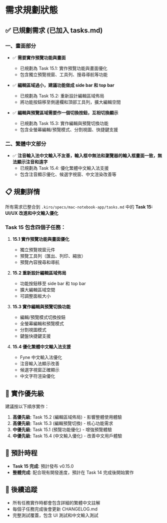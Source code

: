 # 需求規劃狀態

## ✅ 已規劃需求 (已加入 tasks.md)

### 一、畫面部分

- ✅ **需要實作預覽功能與畫面**

  - 已規劃為 Task 15.1: 實作預覽功能與畫面優化
  - 包含獨立預覽視窗、工具列、搜尋導航等功能

- ✅ **編輯區域過小，建議功能做成 side bar 和 top bar**

  - 已規劃為 Task 15.2: 重新設計編輯區域佈局
  - 將功能按鈕移至側邊欄和頂部工具列，擴大編輯空間

- ✅ **編輯與預覽區域需要作一個切換按鈕，互相切換顯示**
  - 已規劃為 Task 15.3: 實作編輯與預覽切換功能
  - 包含全螢幕編輯/預覽模式、分割視圖、快捷鍵支援

### 二、繁體中文部分

- ✅ **注音輸入法中文輸入不友善，輸入框中無法和瀏覽器的輸入框畫面一致，無法顯示注音和遠字**
  - 已規劃為 Task 15.4: 優化繁體中文輸入法支援
  - 包含注音顯示優化、候選字視窗、中文渲染改善等

## 📋 規劃詳情

所有需求已整合到 `.kiro/specs/mac-notebook-app/tasks.md` 中的 **Task 15: UI/UX 改進和中文輸入優化**

### Task 15 包含四個子任務：

1. **15.1 實作預覽功能與畫面優化**

   - 獨立預覽視窗元件
   - 預覽工具列（匯出、列印、縮放）
   - 預覽內容搜尋和導航

2. **15.2 重新設計編輯區域佈局**

   - 功能按鈕移至 side bar 和 top bar
   - 擴大編輯區域空間
   - 可調整面板大小

3. **15.3 實作編輯與預覽切換功能**

   - 編輯/預覽模式切換按鈕
   - 全螢幕編輯和預覽模式
   - 分割視圖模式
   - 鍵盤快捷鍵支援

4. **15.4 優化繁體中文輸入法支援**
   - Fyne 中文輸入法優化
   - 注音輸入法顯示改善
   - 候選字視窗正確顯示
   - 中文字符渲染優化

## 🎯 實作優先級

建議按以下順序實作：

1. **高優先級**: Task 15.2 (編輯區域佈局) - 影響整體使用體驗
2. **高優先級**: Task 15.3 (編輯預覽切換) - 核心功能需求
3. **中優先級**: Task 15.1 (預覽功能優化) - 增強預覽體驗
4. **中優先級**: Task 15.4 (中文輸入優化) - 改善中文用戶體驗

## 📅 預計時程

- **Task 15 完成**: 預計發布 v0.15.0
- **整體完成**: 配合現有開發進度，預計在 Task 14 完成後開始實作

## 🔄 後續追蹤

- 所有任務實作時都會包含詳細的繁體中文註解
- 每個子任務完成後會更新 CHANGELOG.md
- 完整測試覆蓋，包含 UI 測試和中文輸入測試
